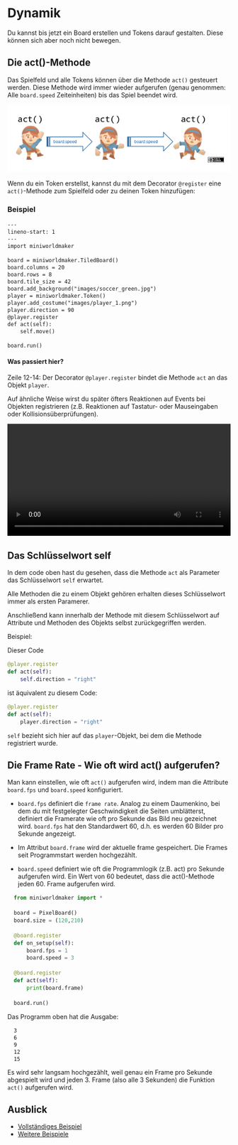 # Dynamik

Du kannst bis jetzt ein Board erstellen und Tokens darauf gestalten.
Diese können sich aber noch nicht bewegen.

## Die act()-Methode

Das Spielfeld und alle Tokens können über die Methode `act()` gesteuert
werden. Diese Methode wird immer wieder aufgerufen (genau genommen: Alle
`board.speed` Zeiteinheiten) bis das Spiel beendet wird.

![First Token](../_images/act.png)

Wenn du ein Token erstellst, kannst du mit dem Decorator `@register`
eine `act()`-Methode zum Spielfeld oder zu deinen Token hinzufügen:

### Beispiel

```{code-block} python
---
lineno-start: 1
---
import miniworldmaker

board = miniworldmaker.TiledBoard()
board.columns = 20
board.rows = 8
board.tile_size = 42
board.add_background("images/soccer_green.jpg")
player = miniworldmaker.Token()
player.add_costume("images/player_1.png")
player.direction = 90
@player.register
def act(self):
    self.move()

board.run()
```

#### Was passiert hier?

Zeile 12-14: Der Decorator `@player.register` bindet die Methode `act`
an das Objekt `player`.

Auf ähnliche Weise wirst du später öfters Reaktionen auf Events bei
Objekten registrieren (z.B. Reaktionen auf Tastatur- oder Mauseingaben
oder Kollisionsüberprüfungen).

 <video controls loop width=100%>
  <source src="../_static/moving_token.webm" type="video/webm">
  Your browser does not support the video tag.
</video> 

## Das Schlüsselwort self

In dem code oben hast du gesehen, dass die Methode ``act`` als Parameter das Schlüsselwort ``self`` erwartet. 

Alle Methoden die zu einem Objekt gehören erhalten dieses Schlüsselwort immer als ersten Paramerer.

Anschließend kann innerhalb der Methode mit diesem Schlüsselwort auf Attribute und Methoden des Objekts selbst zurückgegriffen werden.

Beispiel:

Dieser Code

```python
@player.register
def act(self):
    self.direction = "right"
```

ist äquivalent zu diesem Code:

```python
@player.register
def act(self):
    player.direction = "right"
```

``self`` bezieht sich hier auf das ``player``-Objekt, bei dem die Methode registriert wurde.

## Die Frame Rate - Wie oft wird act() aufgerufen?


Man kann einstellen, wie oft ``act()`` aufgerufen wird, indem man die Attribute ``board.fps`` und ``board.speed`` konfiguriert.

  * ``board.fps`` definiert die ``frame rate``. Analog zu einem Daumenkino, bei dem du mit festgelegter Geschwindigkeit die Seiten umblätterst, 
  definiert die Framerate wie oft pro Sekunde das Bild neu gezeichnet wird.
  ``board.fps`` hat den Standardwert 60, d.h. es werden 60 Bilder pro Sekunde angezeigt.
  
  * Im Attribut ``board.frame`` wird der aktuelle frame gespeichert. Die Frames seit Programmstart werden hochgezählt.
  
  * ``board.speed`` definiert wie oft die Programmlogik (z.B. act) pro Sekunde aufgerufen wird. 
  Ein Wert von 60 bedeutet, dass die act()-Methode jeden 60. Frame aufgerufen wird.


```python
  from miniworldmaker import *

  board = PixelBoard()
  board.size = (120,210)

  @board.register
  def on_setup(self):
      board.fps = 1
      board.speed = 3
      
  @board.register
  def act(self):
      print(board.frame)

  board.run()
```

Das Programm oben hat die Ausgabe:

```
  3
  6
  9
  12
  15
```


Es wird sehr langsam hochgezählt, weil genau ein Frame pro Sekunde abgespielt wird und jeden 3. Frame
(also alle 3 Sekunden) die Funktion ``act()`` aufgerufen wird.



## Ausblick

-   [Vollständiges
    Beispiel](https://codeberg.org/a_siebel/miniworldmaker_cookbook/src/branch/main/tutorial/03%20-%20actions.py)
-   [Weitere
    Beispiele](https://codeberg.org/a_siebel/miniworldmaker_cookbook/src/branch/main/tests/2%20Movement)
